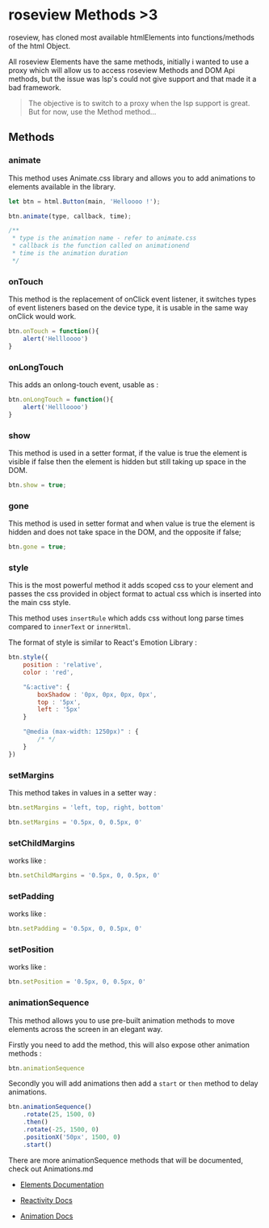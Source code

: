 # roseview Methods >3

roseview, has cloned most available htmlElements into functions/methods of the html Object.

All roseview Elements have the same methods, initially i wanted to use a proxy which will allow us to access roseview Methods and DOM Api methods, but the issue was lsp's could not give support and that made it a bad framework.

> The objective is to switch to a proxy when the lsp support is great. But for now, use the Method method...

## Methods

### animate

This method uses Animate.css library and allows you to add animations to elements available in the library.

```javascript
let btn = html.Button(main, 'Helloooo !');

btn.animate(type, callback, time);

/**
 * type is the animation name - refer to animate.css
 * callback is the function called on animationend
 * time is the animation duration
 */
```

### onTouch

This method is the replacement of onClick event listener, it switches types of event listeners based on the device type, it is usable in the same way onClick would work.

```javascript
btn.onTouch = function(){
    alert('Hellloooo')
}
```

### onLongTouch

This adds an onlong-touch event, usable as :

```javascript
btn.onLongTouch = function(){
    alert('Hellloooo')
}
```

### show

This method is used in a setter format, if the value is true the element is visible if false then the element is hidden but still taking up space in the DOM.

```javascript
btn.show = true;
```

### gone

This method is used in setter format and when value is true the element is hidden and does not take space in the DOM, and the opposite if false;

```javascript
btn.gone = true;
```

### style

This is the most powerful method it adds scoped css to your element and passes the css provided in object format to actual css which is inserted into the main css style.

This method uses `insertRule` which adds css without long parse times compared to `innerText` or `innerHtml`.

The format of style is similar to React's Emotion Library :

```javascript
btn.style({
    position : 'relative',
    color : 'red',

    "&:active": {
        boxShadow : '0px, 0px, 0px, 0px',
        top : '5px',
        left : '5px'
    }

    "@media (max-width: 1250px)" : {
        /* */
    }
})
```

### setMargins

This method takes in values in a setter way :

```javascript
btn.setMargins = 'left, top, right, bottom'

btn.setMargins = '0.5px, 0, 0.5px, 0'
```

### setChildMargins

works like :

```javascript
btn.setChildMargins = '0.5px, 0, 0.5px, 0'
```

### setPadding

works like :

```javascript
btn.setPadding = '0.5px, 0, 0.5px, 0'
```

### setPosition

works like :

```javascript
btn.setPosition = '0.5px, 0, 0.5px, 0'
```

### animationSequence

This method allows you to use pre-built animation methods to move elements across the screen in an elegant way.

Firstly you need to add the method, this will also expose other animation methods :

```javascript
btn.animationSequence
```

Secondly you will add animations then add a `start` or `then` method to delay animations.

```javascript
btn.animationSequence()
    .rotate(25, 1500, 0)
    .then()
    .rotate(-25, 1500, 0)
    .positionX('50px', 1500, 0)
    .start()
```

There are more animationSequence methods that will be documented, check out Animations.md

- [Elements Documentation](docs/Elements.md)

- [Reactivity Docs](docs/Reactivity.md)

- [Animation Docs](docs/Animation.md)
